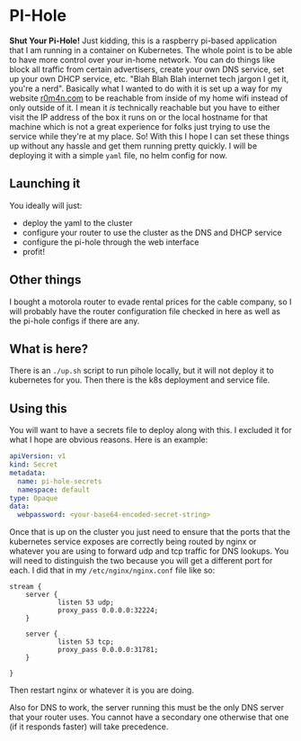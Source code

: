 # PI-Hole

**Shut Your Pi-Hole!** Just kidding, this is a raspberry pi-based application that I am running in a container on Kubernetes. The whole point is to be able to have more control over your in-home network. You can do things like block all traffic from certain advertisers, create your own DNS service, set up your own DHCP service, etc. "Blah Blah Blah internet tech jargon I get it, you're a nerd". Basically what I wanted to do with it is set up a way for my website [r0m4n.com](https://r0m4n.com) to be reachable from inside of my home wifi instead of only outside of it. I mean it *is* technically reachable but you have to either visit the IP address of the box it runs on or the local hostname for that machine which is not a great experience for folks just trying to use the service while they're at my place. So! With this I hope I can set these things up without any hassle and get them running pretty quickly. I will be deploying it with a simple `yaml` file, no helm config for now.

## Launching it

You ideally will just:
- deploy the yaml to the cluster
- configure your router to use the cluster as the DNS and DHCP service
- configure the pi-hole through the web interface
- profit!

## Other things

I bought a motorola router to evade rental prices for the cable company, so I will probably have the router configuration file checked in here as well as the pi-hole configs if there are any.

## What is here?

There is an `./up.sh` script to run pihole locally, but it will not deploy it to kubernetes for you. Then there is the k8s deployment and service file.

## Using this

You will want to have a secrets file to deploy along with this. I excluded it for what I hope are obvious reasons. Here is an example:

```yaml
apiVersion: v1
kind: Secret
metadata:
  name: pi-hole-secrets
  namespace: default
type: Opaque
data:
  webpassword: <your-base64-encoded-secret-string>
```

Once that is up on the cluster you just need to ensure that the ports that the kubernetes service exposes are correctly being routed by nginx or whatever you are using to forward udp and tcp traffic for DNS lookups. You will need to distinguish the two because you will get a different port for each. I did that in my `/etc/nginx/nginx.conf` file like so:

```nginx
stream {
	server {
        	listen 53 udp;
        	proxy_pass 0.0.0.0:32224;
	}

	server {
        	listen 53 tcp;
        	proxy_pass 0.0.0.0:31781;
	}

}
```

Then restart nginx or whatever it is you are doing.

Also for DNS to work, the server running this must be the only DNS server that your router uses. You cannot have a secondary one otherwise that one (if it responds faster) will take precedence.
